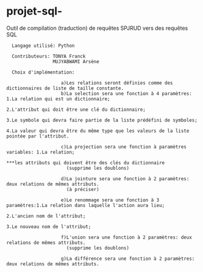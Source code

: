 # projet-sql-

Outil de compilation (traduction) de requêtes SPJRUD vers des requêtes SQL

      Langage utilisé: Python

      Contributeurs: TONYA Franck
                     MUJYABWAMI Arsène
               
      Choix d'implémentation: 

                        a)Les relations seront définies comme des dictionnaires de liste de taille constante.
                        b)La selection sera une fonction à 4 paramètres: 1.La relation qui est un dictionnaire;
                                                                         2.L'attribut qui doit être une clé du dictionnaire;
                                                                         3.Le symbole qui devra faire partie de la liste prédéfini de symboles;
                                                                         4.La valeur qui devra être du même type que les valeurs de la liste pointée par l'attribut.
                                                                         
                        c)La projection sera une fonction à paramètres variables: 1.La relation;
                                                                                  ***les attributs qui doivent être des clés du dictionnaire
                          (supprime les doublons)
                          
                        d)La jointure sera une fonction à 2 paramètres: deux relations de mêmes attributs.
                          (à préciser)
                          
                        e)Le renommage sera une fonction à 3 paramètres:1.La relation dans laquelle l'action aura lieu;
                                                                        2.L'ancien nom de l'attribut;
                                                                        3.Le nouveau nom de l'attribut;
                                                                        
                        f)L'union sera une fonction à 2 paramètres: deux relations de mêmes attributs.
                          (supprime les doublons)
                          
                        g)La différence sera une fonction à 2 paramètres: deux relations de mêmes attributs.
               
